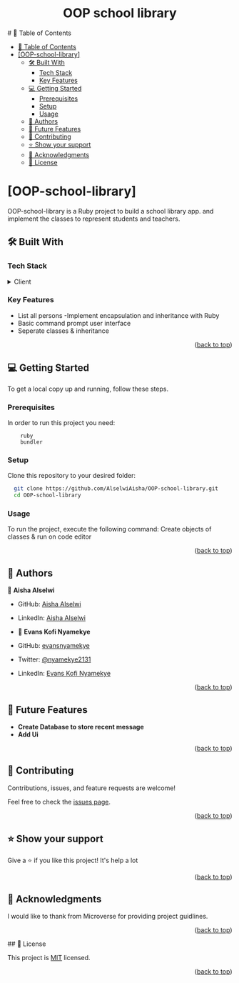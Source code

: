 <a name="readme-top"></a>

<div align="center">

  <h1><b>OOP school library</b></h1>

</div>
# 📗 Table of Contents

- [📗 Table of Contents](#-table-of-contents)
- [\[OOP-school-library\] ](#oop-school-library-)
  - [🛠 Built With ](#-built-with-)
    - [Tech Stack ](#tech-stack-)
    - [Key Features ](#key-features-)
  - [💻 Getting Started ](#-getting-started-)
    - [Prerequisites](#prerequisites)
    - [Setup](#setup)
    - [Usage](#usage)
  - [👥 Authors ](#-authors-)
  - [🔭 Future Features ](#-future-features-)
  - [🤝 Contributing ](#-contributing-)
  - [⭐️ Show your support ](#️-show-your-support-)
  - [🙏 Acknowledgments ](#-acknowledgments-)
  - [📝 License ](#-license-)

<!-- PROJECT DESCRIPTION -->

# [OOP-school-library] <a name="about-project"></a>

OOP-school-library is a Ruby project to build a school library app. and implement the classes to represent students and teachers.

## 🛠 Built With <a name="built-with"></a>

### Tech Stack <a name="tech-stack"></a>

<details>
<summary>Client</summary>
  <ul>
    <li><a href="https://www.tutorialspoint.com/ruby/index.htm">Ruby</a></li>
  </ul>
</details>

<!-- Features -->
### Key Features <a name="key-features"></a>

- List all persons -Implement encapsulation and inheritance with Ruby
- Basic command prompt user interface
- Seperate classes & inheritance
  
<p align="right">(<a href="#readme-top">back to top</a>)</p>

<!-- GETTING STARTED -->

## 💻 Getting Started <a name="getting-started"></a>

To get a local copy up and running, follow these steps.

### Prerequisites

In order to run this project you need:

```
    ruby
    bundler
```

### Setup

Clone this repository to your desired folder:

```sh
  git clone https://github.com/AlselwiAisha/OOP-school-library.git
  cd OOP-school-library
```

### Usage
To run the project, execute the following command:
Create objects of classes & run on code editor
<p align="right">(<a href="#readme-top">back to top</a>)</p>

## 👥 Authors <a name="authors"></a>

👤 **Aisha Alselwi**
- GitHub: [Aisha Alselwi](https://github.com/AlselwiAisha/)
- LinkedIn: [Aisha Alselwi](https://www.linkedin.com/in/aisha-alselwi/)

- 👤 **Evans Kofi Nyamekye**
- GitHub: [evansnyamekye](https://github.com/evansnyamekye)
- Twitter: [@nyamekye2131](https://twitter.com/nyamekye2131)
- LinkedIn: [Evans Kofi Nyamekye](https://www.linkedin.com/in/evans-kofi-nyamekye-1980a4117/)

<p align="right">(<a href="#readme-top">back to top</a>)</p>

<!-- FUTURE FEATURES -->

## 🔭 Future Features <a name="future-features"></a>

- **Create Database to store recent message**
- **Add Ui**

<p align="right">(<a href="#readme-top">back to top</a>)</p>

<!-- CONTRIBUTING -->

## 🤝 Contributing <a name="contributing"></a>

Contributions, issues, and feature requests are welcome!

Feel free to check the [issues page](https://github.com/AlselwiAisha/OOP-school-library/issues).

<p align="right">(<a href="#readme-top">back to top</a>)</p>

<!-- SUPPORT -->

## ⭐️ Show your support <a name="support"></a>

Give a ⭐️ if you like this project! It's help a lot

<p align="right">(<a href="#readme-top">back to top</a>)</p>

<!-- ACKNOWLEDGEMENTS -->

## 🙏 Acknowledgments <a name="acknowledgements"></a>

I would like to thank from Microverse for providing project guidlines.

<p align="right">(<a href="#readme-top">back to top</a>)</p>
## 📝 License <a name="license"></a>

This project is [MIT](./MIT.md) licensed.

<p align="right">(<a href="#readme-top">back to top</a>)</p>
